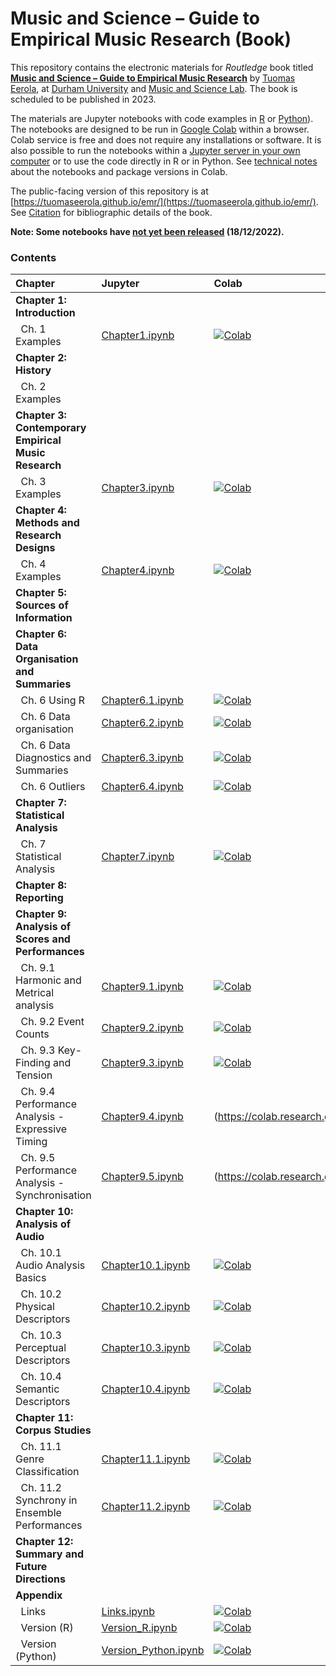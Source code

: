 # Music and Science – Guide to Empirical Music Research (Book)

This repository contains the electronic materials for _Routledge_ book titled **[Music and Science – Guide to Empirical Music Research](https://github.com/tuomaseerola/emr)** by [Tuomas Eerola](https://www.durham.ac.uk/staff/tuomas-eerola/), at [Durham University](https://www.durham.ac.uk) and [Music and Science Lab](https://musicscience.net). The book is scheduled to be published in 2023.

The materials are Jupyter notebooks with code examples in [R](https://www.r-project.org/) or [Python](https://www.python.org/)). The notebooks are designed to be run in [Google Colab](https://colab.research.google.com/) within a browser. Colab service is free and does not require any installations or software. It is also possible to run the notebooks within a [Jupyter server in your own computer](https://jupyter-notebook-beginner-guide.readthedocs.io/en/latest/index.html) or to use the code directly in R or in Python. See [technical notes](Technical.md) about the notebooks and package versions in Colab.

The public-facing version of this repository is at [https://tuomaseerola.github.io/emr/](https://tuomaseerola.github.io/emr/). See [Citation](citation.md) for bibliographic details of the book.

**Note: Some notebooks have <U>not yet been released</U> (18/12/2022).**

### Contents

| Chapter                                               | Jupyter  | Colab | Language |
|:------------------------------------------------------|:---------|:------|:---------|
| **Chapter 1: Introduction**                           |          |       |          |
| &nbsp;&nbsp;Ch. 1 Examples                            |[Chapter1.ipynb](https://github.com/tuomaseerola/emr/blob/main/Chapter1.ipynb)        |[![Colab](https://colab.research.google.com/assets/colab-badge.svg)](https://colab.research.google.com/github/tuomaseerola/emr/blob/master/Chapter1.ipynb)| R     |
| **Chapter 2: History**                                |          |       |          |
| &nbsp;&nbsp;Ch. 2 Examples                            |          |       |          |
| **Chapter 3: Contemporary Empirical Music Research**  |          |       |          |
| &nbsp;&nbsp;Ch. 3 Examples                            |[Chapter3.ipynb](https://github.com/tuomaseerola/emr/blob/main/Chapter3.ipynb)|[![Colab](https://colab.research.google.com/assets/colab-badge.svg)](https://colab.research.google.com/github/tuomaseerola/emr/blob/master/Chapter3.ipynb)| R     |
| **Chapter 4: Methods and Research Designs**           |          |       |          |
| &nbsp;&nbsp;Ch. 4 Examples                            |[Chapter4.ipynb](https://github.com/tuomaseerola/emr/blob/main/Chapter4.ipynb)|[![Colab](https://colab.research.google.com/assets/colab-badge.svg)](https://colab.research.google.com/github/tuomaseerola/emr/blob/master/Chapter4.ipynb)| R     |
| **Chapter 5: Sources of Information**                 |          |       |          |
| **Chapter 6: Data Organisation and Summaries**                          |          |       |          |
| &nbsp;&nbsp;Ch. 6 Using R                             |[Chapter6.1.ipynb](https://github.com/tuomaseerola/emr/blob/main/Chapter6.1.ipynb)|[![Colab](https://colab.research.google.com/assets/colab-badge.svg)](https://colab.research.google.com/github/tuomaseerola/emr/blob/master/Chapter6.1.ipynb)| R     |
| &nbsp;&nbsp;Ch. 6 Data organisation                   |[Chapter6.2.ipynb](https://github.com/tuomaseerola/emr/blob/main/Chapter6.2.ipynb)|[![Colab](https://colab.research.google.com/assets/colab-badge.svg)](https://colab.research.google.com/github/tuomaseerola/emr/blob/master/Chapter6.2.ipynb)| R     |
| &nbsp;&nbsp;Ch. 6 Data Diagnostics and Summaries      |[Chapter6.3.ipynb](https://github.com/tuomaseerola/emr/blob/main/Chapter6.3.ipynb)|[![Colab](https://colab.research.google.com/assets/colab-badge.svg)](https://colab.research.google.com/github/tuomaseerola/emr/blob/master/Chapter6.3.ipynb)| R     |
| &nbsp;&nbsp;Ch. 6 Outliers                            |[Chapter6.4.ipynb](https://github.com/tuomaseerola/emr/blob/main/Chapter6.4.ipynb)|[![Colab](https://colab.research.google.com/assets/colab-badge.svg)](https://colab.research.google.com/github/tuomaseerola/emr/blob/master/Chapter6.4.ipynb)| R     |
| **Chapter 7: Statistical Analysis**                   |          |       |          |
| &nbsp;&nbsp;Ch. 7 Statistical Analysis                |[Chapter7.ipynb](https://github.com/tuomaseerola/emr/blob/main/Chapter7.ipynb)|[![Colab](https://colab.research.google.com/assets/colab-badge.svg)](https://colab.research.google.com/github/tuomaseerola/emr/blob/master/Chapter7.ipynb)| R     |
| **Chapter 8: Reporting**                              |          |       |          |
| **Chapter 9: Analysis of Scores and Performances**    |          |       |          |
| &nbsp;&nbsp;Ch. 9.1 Harmonic and Metrical analysis    |[Chapter9.1.ipynb](https://colab.research.google.com/github/tuomaseerola/emr/blob/master/Chapter9.1.ipynb)|[![Colab](https://colab.research.google.com/assets/colab-badge.svg)](https://colab.research.google.com/github/tuomaseerola/emr/blob/master/Chapter9.1.ipynb)| Python     |
| &nbsp;&nbsp;Ch. 9.2 Event Counts                      |[Chapter9.2.ipynb](https://colab.research.google.com/github/tuomaseerola/emr/blob/master/Chapter9.2.ipynb)|[![Colab](https://colab.research.google.com/assets/colab-badge.svg)](https://colab.research.google.com/github/tuomaseerola/emr/blob/master/Chapter9.2.ipynb)| Python     |
| &nbsp;&nbsp;Ch. 9.3 Key-Finding and Tension           |[Chapter9.3.ipynb](https://colab.research.google.com/github/tuomaseerola/emr/blob/master/Chapter9.3.ipynb) |[![Colab](https://colab.research.google.com/assets/colab-badge.svg)](https://colab.research.google.com/github/tuomaseerola/emr/blob/master/Chapter9.3.ipynb)| Python     |
| &nbsp;&nbsp;Ch. 9.4 Performance Analysis - Expressive Timing |[Chapter9.4.ipynb](https://colab.research.google.com/assets/colab-badge.svg)|(https://colab.research.google.com/github/tuomaseerola/emr/blob/master/Chapter9.4.ipynb) |[![Colab](https://colab.research.google.com/assets/colab-badge.svg)](https://colab.research.google.com/github/tuomaseerola/emr/blob/master/Chapter9.4.ipynb)| R     |
| &nbsp;&nbsp;Ch. 9.5 Performance Analysis - Synchronisation   |[Chapter9.5.ipynb](https://colab.research.google.com/assets/colab-badge.svg)|(https://colab.research.google.com/github/tuomaseerola/emr/blob/master/Chapter9.5.ipynb) |[![Colab](https://colab.research.google.com/assets/colab-badge.svg)](https://colab.research.google.com/github/tuomaseerola/emr/blob/master/Chapter9.5.ipynb)| R     |
| **Chapter 10: Analysis of Audio**                     |          |       |          |
| &nbsp;&nbsp;Ch. 10.1 Audio Analysis Basics            |[Chapter10.1.ipynb](https://colab.research.google.com/github/tuomaseerola/emr/blob/master/Chapter10.1.ipynb) |[![Colab](https://colab.research.google.com/assets/colab-badge.svg)](https://colab.research.google.com/github/tuomaseerola/emr/blob/master/Chapter10.1.ipynb)| Python     |
| &nbsp;&nbsp;Ch. 10.2 Physical Descriptors             |[Chapter10.2.ipynb](https://colab.research.google.com/github/tuomaseerola/emr/blob/master/Chapter10.2.ipynb) |[![Colab](https://colab.research.google.com/assets/colab-badge.svg)](https://colab.research.google.com/github/tuomaseerola/emr/blob/master/Chapter10.2.ipynb)| Python     |
| &nbsp;&nbsp;Ch. 10.3 Perceptual Descriptors           |[Chapter10.3.ipynb](https://colab.research.google.com/github/tuomaseerola/emr/blob/master/Chapter10.3.ipynb) |[![Colab](https://colab.research.google.com/assets/colab-badge.svg)](https://colab.research.google.com/github/tuomaseerola/emr/blob/master/Chapter10.3.ipynb)| Python     |
| &nbsp;&nbsp;Ch. 10.4 Semantic Descriptors             |[Chapter10.4.ipynb](https://colab.research.google.com/github/tuomaseerola/emr/blob/master/Chapter10.4.ipynb) |[![Colab](https://colab.research.google.com/assets/colab-badge.svg)](https://colab.research.google.com/github/tuomaseerola/emr/blob/master/Chapter10.4.ipynb)| Python     |
| **Chapter 11: Corpus Studies**                        |                 |       |          |
| &nbsp;&nbsp;Ch. 11.1 Genre Classification             |[Chapter11.1.ipynb](https://colab.research.google.com/github/tuomaseerola/emr/blob/master/Chapter11.1.ipynb)|[![Colab](https://colab.research.google.com/assets/colab-badge.svg)](https://colab.research.google.com/github/tuomaseerola/emr/blob/master/Chapter11.1.ipynb)| Python     |
| &nbsp;&nbsp;Ch. 11.2 Synchrony in Ensemble Performances|[Chapter11.2.ipynb](https://colab.research.google.com/github/tuomaseerola/emr/blob/master/Chapter11.2.ipynb)|[![Colab](https://colab.research.google.com/assets/colab-badge.svg)](https://colab.research.google.com/github/tuomaseerola/emr/blob/master/Chapter11.2.ipynb)| R     |
| **Chapter 12: Summary and Future Directions**                    |          |       |          |
| **Appendix**                                                        |          |       |          |
| &nbsp;&nbsp;Links                      |[Links.ipynb](https://github.com/tuomaseerola/emr/blob/main/Links.ipynb)|[![Colab](https://colab.research.google.com/assets/colab-badge.svg)](https://colab.research.google.com/github/tuomaseerola/emr/blob/master/Links.ipynb)| Markdown     |
| &nbsp;&nbsp;Version (R)                |[Version_R.ipynb](https://github.com/tuomaseerola/emr/blob/main/Version_R.ipynb)|[![Colab](https://colab.research.google.com/assets/colab-badge.svg)](https://colab.research.google.com/github/tuomaseerola/emr/blob/master/Version_R.ipynb)|R     |
| &nbsp;&nbsp;Version (Python)           |[Version_Python.ipynb](https://github.com/tuomaseerola/emr/blob/main/Version_Python.ipynb)|[![Colab](https://colab.research.google.com/assets/colab-badge.svg)](https://colab.research.google.com/github/tuomaseerola/emr/blob/master/Version_Python.ipynb)| Python     |

